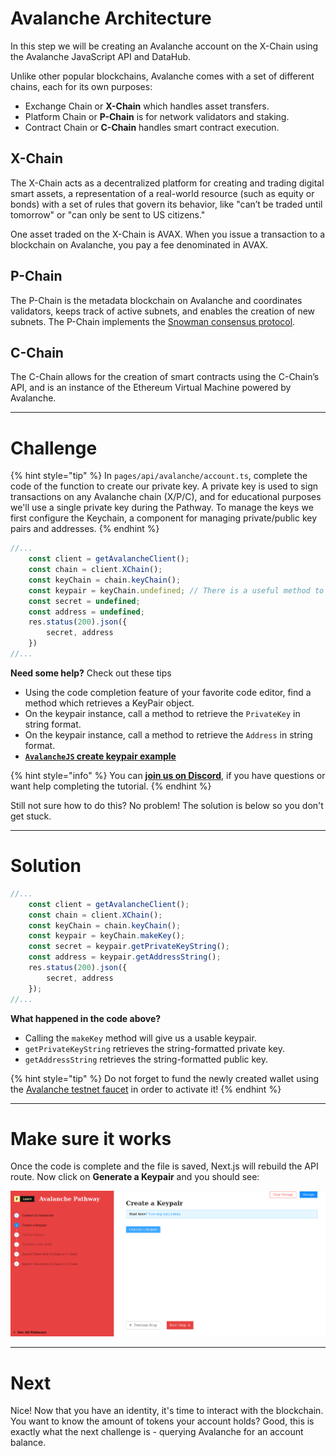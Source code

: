 # Avalanche Architecture

In this step we will be creating an Avalanche account on the X-Chain using the Avalanche JavaScript API and DataHub.

Unlike other popular blockchains, Avalanche comes with a set of different chains, each for its own purposes:

* Exchange Chain or **X-Chain** which handles asset transfers.
* Platform Chain or **P-Chain** is for network validators and staking.
* Contract Chain or **C-Chain** handles smart contract execution.

## X-Chain

The X-Chain acts as a decentralized platform for creating and trading digital smart assets, a representation of a real-world resource (such as equity or bonds) with a set of rules that govern its behavior, like "can’t be traded until tomorrow" or "can only be sent to US citizens."

One asset traded on the X-Chain is AVAX. When you issue a transaction to a blockchain on Avalanche, you pay a fee denominated in AVAX.

## P-Chain

The P-Chain is the metadata blockchain on Avalanche and coordinates validators, keeps track of active subnets, and enables the creation of new subnets. The P-Chain implements the [Snowman consensus protocol](https://docs.avax.network/learn/platform-overview/avalanche-consensus).

## C-Chain

The C-Chain allows for the creation of smart contracts using the C-Chain’s API, and is an instance of the Ethereum Virtual Machine powered by Avalanche.

------------------------

# Challenge

{% hint style="tip" %}
In `pages/api/avalanche/account.ts`, complete the code of the function to create our private key. A private key is used to sign transactions on any Avalanche chain (X/P/C), and for educational purposes we'll use a single private key during the Pathway. To manage the keys we first configure the Keychain, a component for managing private/public key pairs and addresses.
{% endhint %}

```typescript
//...
	const client = getAvalancheClient();
	const chain = client.XChain(); 
	const keyChain = chain.keyChain(); 
	const keypair = keyChain.undefined; // There is a useful method to use here
	const secret = undefined;
	const address = undefined;
	res.status(200).json({
		secret, address
	})
//...
```

**Need some help?** Check out these tips
* Using the code completion feature of your favorite code editor, find a method which retrieves a KeyPair object.
* On the keypair instance, call a method to retrieve the `PrivateKey` in string format.
* On the keypair instance, call a method to retrieve the `Address` in string format.
* [**`AvalancheJS` create keypair example**](https://github.com/ava-labs/avalanchejs/blob/master/examples/evm/createKeypair.ts)

{% hint style="info" %}
You can [**join us on Discord**](https://discord.gg/fszyM7K), if you have questions or want help completing the tutorial.
{% endhint %}

Still not sure how to do this? No problem! The solution is below so you don't get stuck.

------------------------

# Solution

```typescript
//...
	const client = getAvalancheClient();
	const chain = client.XChain(); 
	const keyChain = chain.keyChain(); 
	const keypair = keyChain.makeKey();
	const secret = keypair.getPrivateKeyString();
	const address = keypair.getAddressString();
	res.status(200).json({
		secret, address
	});
//...
```

**What happened in the code above?**
* Calling the `makeKey` method will give us a usable keypair.
* `getPrivateKeyString` retrieves the string-formatted private key.
* `getAddressString` retrieves the string-formatted public key.


{% hint style="tip" %}
Do not forget to fund the newly created wallet using the [Avalanche testnet faucet](https://faucet.avax-test.network/) in order to activate it!
{% endhint %}

------------------------

# Make sure it works

Once the code is complete and the file is saved, Next.js will rebuild the API route. Now click on **Generate a Keypair** and you should see:

![](../../../.gitbook/assets/pathways/avalanche/avalanche-account.gif)

-------------------------

# Next

Nice! Now that you have an identity, it's time to interact with the blockchain. 
You want to know the amount of tokens your account holds? Good, this is exactly what the next challenge is - querying Avalanche for an account balance. 
